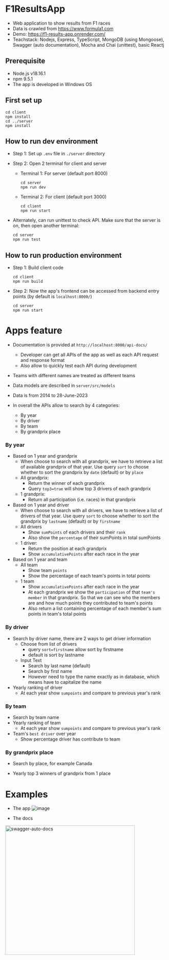 # F1ResultsApp
- Web application to show results from F1 races
- Data is crawled from https://www.formula1.com
- Demo: https://f1-results-app.onrender.com/
- Teachstack: Nodejs, Express, TypeScript, MongoDB (using Mongoose), Swagger (auto documentation), Mocha and Chai (unittest), basic Reactj

## Prerequisite
- Node.js v18.16.1 
- npm 9.5.1
- The app is developed in Windows OS

## First set up
```
cd client 
npm install 
cd ../server 
npm install
```

## How to run dev environment 
- Step 1: Set up `.env` file in `./server` directory

- Step 2: Open 2 terminal for client and server 
    - Terminal 1: For server (default port 8000)
        ```
        cd server
        npm run dev 
        ```
    - Terminal 2: For client (default port 3000) 
        ```
        cd client
        npm run start
        ```

- Alternately, can run unittest to check API. Make sure that the server is on, then open another terminal:  
    ```
    cd server
    npm run test
    ```

## How to run production environment 
- Step 1: Build client code
    ```
    cd client 
    npm run build
    ```
- Step 2: Now the app's frontend can be accessed from backend entry points (by default is `localhost:8000/`)
    ```
    cd server 
    npm run start 
    ```

# Apps feature

- Documentation is provided at `http://localhost:8000/api-docs/`
    - Developer can get all APIs of the app as well as each API request and response format 
    - Also allow to quickly test each API during development      
- Teams with different names are treated as different teams 
- Data models are described in `server/src/models`
- Data is from 2014 to 28-June-2023

- In overall the APIs allow to search by 4 categories:
    - By year
    - By driver 
    - By team 
    - By grandprix place 

### By year
- Based on 1 year and grandprix 
    - When choose to search with all grandprix, we have to retrieve a list of available grandprix of that year. Use query `sort` to choose whether to sort the grandprix by `date` (default) or by `place` 
    - All grandprix: 
        - Return the winner of each grandprix 
        - Query `top3=true` will show top 3 drivers of each grandprix
    - 1 grandprix: 
        - Return all participation (i.e. races) in that grandprix 
- Based on 1 year and driver 
    - When choose to search with all drivers, we have to retrieve a list of drivers of that year. Use query `sort` to choose whether to sort the grandprix by `lastname` (default) or by `firstname`
    - All drivers
        - Show `sumPoints` of each drivers and their `rank`
        - Also show the `percentage` of their sumPoints in total sumPoints 
    - 1 driver: 
        - Return the position at each grandprix 
        - Show `accumulativePoints` after each race in the year  
- Based on 1 year and team 
    - All team 
        - Show team `points`
        - Show the percentage of each team's points in total points 
    - 1 team 
      - Show `accumulativePoints` after each race in the year  
      - At each grandprix we show the `participation` of that `team's member` in that grandprix. So that we can see who the members are and how much points they contributed to team's points
      - Also return a list containing percentage of each member's sum points in team's total points

### By driver 
- Search by driver name, there are 2 ways to get driver information
    - Choose from list of drivers
        - query `sort=firstname` allow sort by firstname
        - default is sort by lastname
    - Input Text 
        + Search by last name (default) 
        + Search by first name 
        + However need to type the name exactly as in database, which means have to capitalize the name
- Yearly ranking of driver 
    - At each year show `sumpoints` and compare to previous year's rank 
   
### By team 
- Search by team name 
- Yearly ranking of team
    - At each year show `sumpoints` and compare to previous year's rank 
- Team's `best driver` over year 
    - Show percentage driver has contribute to team

### By grandprix place 
+ Search by place, for example Canada  
- Yearly top 3 winners of grandprix from 1 place

# Examples 
- The app
![image](https://github.com/tten5/F1ResultsApp/assets/71060912/09928eec-c2d1-4571-8107-da277ee29848)

- The docs
<img width="404" alt="swagger-auto-docs" src="https://github.com/tten5/F1ResultsApp/assets/71060912/7c1b3ddd-6d16-4fd0-86fe-146a14a311c2">



